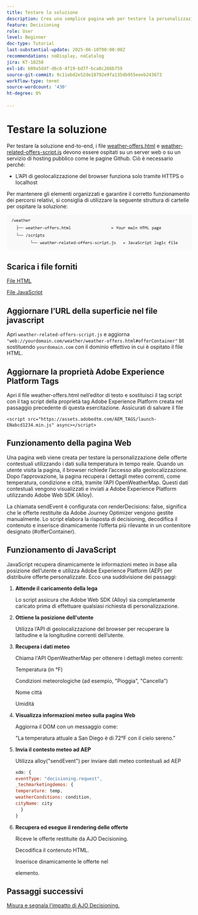 ```yaml
---
title: Testare la soluzione
description: Crea una semplice pagina web per testare la personalizzazione delle offerte contestuali utilizzando i dati sulla temperatura in tempo reale.
feature: Decisioning
role: User
level: Beginner
doc-type: Tutorial
last-substantial-update: 2025-06-10T00:00:00Z
recommendations: noDisplay, noCatalog
jira: KT-18258
exl-id: 609a5ddf-d6c6-4f19-bd7f-bca8c266b759
source-git-commit: 9c11ebd2e52de18792e9fa135db955eeeb243673
workflow-type: tm+mt
source-wordcount: '430'
ht-degree: 0%

---
```


# Testare la soluzione

Per testare la soluzione end-to-end, i file [weather-offers.html](assets/weather-offers.html) e [weather-related-offers-script.js](assets/weather-related-offers-script.js) devono essere ospitati su un server web o su un servizio di hosting pubblico come le pagine Github. Ciò è necessario perché:
- L’API di geolocalizzazione del browser funziona solo tramite HTTPS o localhost

Per mantenere gli elementi organizzati e garantire il corretto funzionamento dei percorsi relativi, si consiglia di utilizzare la seguente struttura di cartelle per ospitare la soluzione:

![struttura-cartella](assets/folder-structure.png)

## Scarica i file forniti

[File HTML](assets/weather-offers.html)

[File JavaScript](assets/weather-related-offers-script.js)


## Aggiornare l’URL della superficie nel file javascript

Apri `weather-related-offers-script.js` e aggiorna ` "web://yourdomain.com/weather/weather-offers.html#offerContainer"` bt sostituendo `yourdomain.com` con il dominio effettivo in cui è ospitato il file HTML.

## Aggiornare la proprietà Adobe Experience Platform Tags

Apri il file weather-offers.html nell’editor di testo e sostituisci il tag script con il tag script della proprietà tag Adobe Experience Platform creata nel passaggio precedente di questa esercitazione. Assicurati di salvare il file

```
<script src="https://assets.adobedtm.com/AEM_TAGS/launch-ENabcd1234.min.js" async></script>
```



## Funzionamento della pagina Web

Una pagina web viene creata per testare la personalizzazione delle offerte contestuali utilizzando i dati sulla temperatura in tempo reale. Quando un utente visita la pagina, il browser richiede l’accesso alla geolocalizzazione. Dopo l’approvazione, la pagina recupera i dettagli meteo correnti, come temperatura, condizione e città, tramite l’API OpenWeatherMap. Questi dati contestuali vengono visualizzati e inviati a Adobe Experience Platform utilizzando Adobe Web SDK (Alloy).

La chiamata sendEvent è configurata con renderDecisions: false, significa che le offerte restituite da Adobe Journey Optimizer vengono gestite manualmente. Lo script elabora la risposta di decisioning, decodifica il contenuto e inserisce dinamicamente l’offerta più rilevante in un contenitore designato (#offerContainer).

## Funzionamento di JavaScript

JavaScript recupera dinamicamente le informazioni meteo in base alla posizione dell’utente e utilizza Adobe Experience Platform (AEP) per distribuire offerte personalizzate. Ecco una suddivisione dei passaggi:

1. **Attende il caricamento della lega**

   Lo script assicura che Adobe Web SDK (Alloy) sia completamente caricato prima di effettuare qualsiasi richiesta di personalizzazione.

2. **Ottiene la posizione dell&#39;utente**

   Utilizza l’API di geolocalizzazione del browser per recuperare la latitudine e la longitudine correnti dell’utente.

3. **Recupera i dati meteo**

   Chiama l&#39;API OpenWeatherMap per ottenere i dettagli meteo correnti:

   Temperatura (in °F)

   Condizioni meteorologiche (ad esempio, &quot;Pioggia&quot;, &quot;Cancella&quot;)

   Nome città

   Umidità

4. **Visualizza informazioni meteo sulla pagina Web**

   Aggiorna il DOM con un messaggio come:

   &quot;La temperatura attuale a San Diego è di 72°F con il cielo sereno.&quot;

5. **Invia il contesto meteo ad AEP**

   Utilizza alloy(&quot;sendEvent&quot;) per inviare dati meteo contestuali ad AEP

   ```javascript
   xdm: {
   eventType: "decisioning.request",
   _techmarketingdemos: {
   temperature: temp,
   weatherConditions: condition,
   cityName: city
     }
   }
   ```

6. **Recupera ed esegue il rendering delle offerte**

   Riceve le offerte restituite da AJO Decisioning.

   Decodifica il contenuto HTML.

   Inserisce dinamicamente le offerte nel <div id="offerContainer"> elemento.

## Passaggi successivi

[Misura e segnala l&#39;impatto di AJO Decisioning.](https://experienceleague.adobe.com/it/docs/journey-optimizer-learn/reporting-on-ajo-od/introduction)

